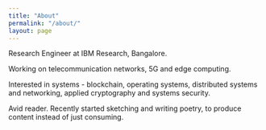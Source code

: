 ```yaml
---
title: "About"
permalink: "/about/"
layout: page
---
```


Research Engineer at IBM Research, Bangalore.

Working on telecommunication networks, 5G and edge computing.

Interested in systems - blockchain, operating systems, distributed systems and networking, applied cryptography and systems security. 

Avid reader. Recently started sketching and writing poetry, to produce content instead of just consuming.
